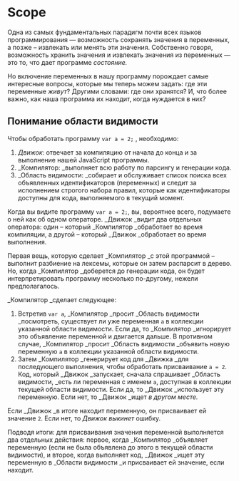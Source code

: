 # Scope

Одна из самых фундаментальных парадигм почти всех языков программирования — возможность сохранять значения в переменных, а позже – извлекать или менять эти значения. Собственно говоря, возможность хранить значения и извлекать значения из переменных — это то, что дает программе _состояние._

Но включение переменных в нашу программу порождает самые интересные вопросы, которые мы теперь можем задать: где эти переменные _живут_? Другими словами: где они хранятся? И, что более важно, как наша программа их находит, когда нуждается в них?

## Понимание области видимости

Чтобы обработать программу `var a = 2;` , необходимо:

1. _Движок_: отвечает за компиляцию от начала до конца и за выполнение нашей JavaScript программы.
2. _Компилятор: _выполняет всю работу по парсингу и генерации кода.
3. _Область видимости: _собирает и обслуживает список поиска всех объявленных идентификаторов \(переменных\) и следит за исполнением строгого набора правил, которые как идентификаторы доступны для кода, выполняемого в текущий момент.

Когда вы видите программу `var a = 2;`, вы, вероятнее всего, подумаете о ней как об одном операторе. _Движок _видит два отдельных оператора: один – который _Компилятор _обработает во время компиляции, а другой – который _Движок _обработает во время выполнения.

Первая вещь, которую сделает _Компилятор _с этой программой – выполнит разбиение на лексемы, которые он затем распарсит в дерево. Но, когда _Компилятор _доберется до генерации кода, он будет интерпретировать программу несколько по-другому, нежели предполагалось.

_Компилятор _сделает следующее:

1. Встретив `var a`, _Компилятор _просит _Область видимости _посмотреть, существует ли уже переменная `a` в коллекции указанной области видимости. Если да, то _Компилятор _игнорирует это объявление переменной и двигается дальше. В противном случае, _Компилятор _просит _Область видимости _объявить новую переменную `a` в коллекции указанной области видимости.
2. Затем _Компилятор _генерирует код для _Движка _для последующего выполнения, чтобы обработать присваивание `a = 2`. Код, который _Движок _запускает, сначала спрашивает _Область видимости, _есть ли переменная с именем `a`, доступная в коллекции текущей области видимости. Если да, то _Движок _использует эту переменную. Если нет, то _Движок _ищет _в другом месте._

Если _Движок _в итоге находит переменную, он присваивает ей значение `2`. Если нет, то _Движок выкинет_ ошибку.

Подводя итоги: для присваивания значения переменной выполняется два отдельных действия: первое, когда _Компилятор _объявляет переменную \(если не была объявлена до этого в текущей области видимости\), и второе, когда выполняет код, _Движок _ищет эту переменную в _Области видимости _и присваивает ей значение, если находит.

